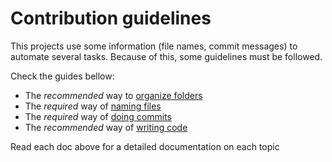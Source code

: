 # Contribution guidelines

This projects use some information (file names, commit messages) to automate several tasks.
Because of this, some guidelines must be followed.

Check the guides bellow:

- The *recommended* way to [organize folders](./ProjectStructure.md#source-code)
- The *required* way of [naming files](./ProjectStructure.md#file-naming-conventions)
- The *required* way of [doing commits](./Commiting.md)
- The *recommended* way of [writing code](./MakingChanges.md)

Read each doc above for a detailed documentation on each topic
